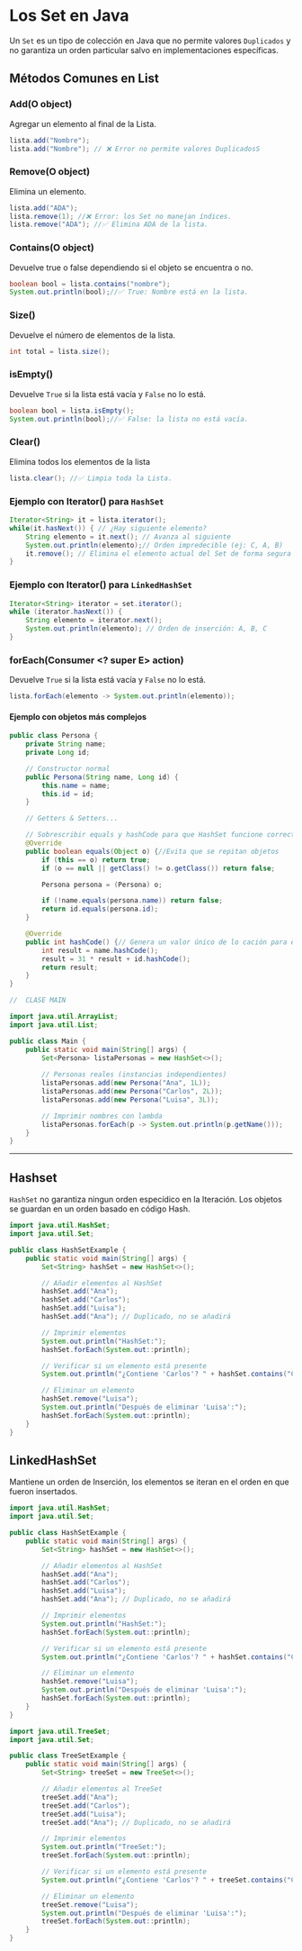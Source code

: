 # Los Set en Java

Un `Set` es un tipo de colección en Java que no permite valores `Duplicados` y no garantiza un orden particular salvo en implementaciones específicas.

## Métodos Comunes en List

### Add(O object)
Agregar un elemento al final de la Lista.
```java
lista.add("Nombre");
lista.add("Nombre"); // ❌ Error no permite valores DuplicadosS
```


### Remove(O object)
Elimina un elemento.
```java
lista.add("ADA");
lista.remove(1); //❌ Error: los Set no manejan índices.
lista.remove("ADA"); //✅ Elimina ADA de la lista.
```

### Contains(O object)
Devuelve true o false dependiendo si el objeto se encuentra o no.
```java
boolean bool = lista.contains("nombre"); 
System.out.println(bool);//✅ True: Nombre está en la lista.
```

### Size()
Devuelve el número de elementos de la lista.
```java
int total = lista.size(); 
```

### isEmpty()
Devuelve `True` si la lista está vacía y `False` no lo está.
```java
boolean bool = lista.isEmpty(); 
System.out.println(bool);//✅ False: la lista no está vacía.
```

### Clear()
Elimina todos los elementos de la lista
```java
lista.clear(); //✅ Limpia toda la Lista.
```

### Ejemplo con Iterator() para `HashSet`
```java
Iterator<String> it = lista.iterator();
while(it.hasNext()) { // ¿Hay siguiente elemento?
    String elemento = it.next(); // Avanza al siguiente
    System.out.println(elemento);// Orden impredecible (ej: C, A, B)
    it.remove(); // Elimina el elemento actual del Set de forma segura
}
```

### Ejemplo con Iterator() para `LinkedHashSet`
```java
Iterator<String> iterator = set.iterator();
while (iterator.hasNext()) {
    String elemento = iterator.next();
    System.out.println(elemento); // Orden de inserción: A, B, C
}
```

### forEach(Consumer <? super E> action)
Devuelve `True` si la lista está vacía y `False` no lo está.
```java
lista.forEach(elemento -> System.out.println(elemento));
```

#### Ejemplo con objetos más complejos
```java
public class Persona {
    private String name;
    private Long id;

    // Constructor normal
    public Persona(String name, Long id) {
        this.name = name;
        this.id = id;
    }

    // Getters & Setters...

    // Sobrescribir equals y hashCode para que HashSet funcione correctamente para evitar objetos repetidos (pues dos valores iguales con diferente id los toma como desiguales y los guarda) por otro lado genera un identificador único para hallar el objeto guardado.
    @Override
    public boolean equals(Object o) {//Evita que se repitan objetos
        if (this == o) return true;
        if (o == null || getClass() != o.getClass()) return false;

        Persona persona = (Persona) o;

        if (!name.equals(persona.name)) return false;
        return id.equals(persona.id);
    }

    @Override
    public int hashCode() {// Genera un valor único de lo cación para el objeto.
        int result = name.hashCode();
        result = 31 * result + id.hashCode();
        return result;
    }
}

//  CLASE MAIN  

import java.util.ArrayList;
import java.util.List;

public class Main {
    public static void main(String[] args) {
        Set<Persona> listaPersonas = new HashSet<>();
        
        // Personas reales (instancias independientes)
        listaPersonas.add(new Persona("Ana", 1L));
        listaPersonas.add(new Persona("Carlos", 2L));
        listaPersonas.add(new Persona("Luisa", 3L));

        // Imprimir nombres con lambda
        listaPersonas.forEach(p -> System.out.println(p.getName()));
    }
}
```

---

## Hashset 
`HashSet` no garantiza ningun orden especídico en la Iteración. Los objetos se guardan en un orden basado en código Hash.

```java
import java.util.HashSet;
import java.util.Set;

public class HashSetExample {
    public static void main(String[] args) {
        Set<String> hashSet = new HashSet<>();

        // Añadir elementos al HashSet
        hashSet.add("Ana");
        hashSet.add("Carlos");
        hashSet.add("Luisa");
        hashSet.add("Ana"); // Duplicado, no se añadirá

        // Imprimir elementos
        System.out.println("HashSet:");
        hashSet.forEach(System.out::println);

        // Verificar si un elemento está presente
        System.out.println("¿Contiene 'Carlos'? " + hashSet.contains("Carlos"));

        // Eliminar un elemento
        hashSet.remove("Luisa");
        System.out.println("Después de eliminar 'Luisa':");
        hashSet.forEach(System.out::println);
    }
}
```

## LinkedHashSet 
Mantiene un orden de Inserción, los elementos se iteran en el orden en que fueron insertados.

```java
import java.util.HashSet;
import java.util.Set;

public class HashSetExample {
    public static void main(String[] args) {
        Set<String> hashSet = new HashSet<>();

        // Añadir elementos al HashSet
        hashSet.add("Ana");
        hashSet.add("Carlos");
        hashSet.add("Luisa");
        hashSet.add("Ana"); // Duplicado, no se añadirá

        // Imprimir elementos
        System.out.println("HashSet:");
        hashSet.forEach(System.out::println);

        // Verificar si un elemento está presente
        System.out.println("¿Contiene 'Carlos'? " + hashSet.contains("Carlos"));

        // Eliminar un elemento
        hashSet.remove("Luisa");
        System.out.println("Después de eliminar 'Luisa':");
        hashSet.forEach(System.out::println);
    }
}
```


```java
import java.util.TreeSet;
import java.util.Set;

public class TreeSetExample {
    public static void main(String[] args) {
        Set<String> treeSet = new TreeSet<>();

        // Añadir elementos al TreeSet
        treeSet.add("Ana");
        treeSet.add("Carlos");
        treeSet.add("Luisa");
        treeSet.add("Ana"); // Duplicado, no se añadirá

        // Imprimir elementos
        System.out.println("TreeSet:");
        treeSet.forEach(System.out::println);

        // Verificar si un elemento está presente
        System.out.println("¿Contiene 'Carlos'? " + treeSet.contains("Carlos"));

        // Eliminar un elemento
        treeSet.remove("Luisa");
        System.out.println("Después de eliminar 'Luisa':");
        treeSet.forEach(System.out::println);
    }
}
```
